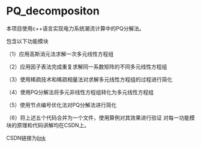 # PQ_decompositon
本项目使用c++语言实现电力系统潮流计算中的PQ分解法。

包含以下功能模块

（1）应用高斯消元法求解一次多元线性方程组

（2）应用因子表法完成重复求解同一系数矩阵的不同多元线性方程组

（3）使用稀疏技术和稀疏相量法对求解多元线性方程组的过程进行简化

（4）使用PQ分解法将多元非线性方程组转化为多元线性方程组

（5）使用节点编号优化法对PQ分解法进行简化

（6）将上述五个代码合并为一个文件，使用算例对其效果进行验证
对每一功能模块的原理和代码讲解均在CSDN上。

CSDN链接为[link](https://blog.csdn.net/q158369751/article/details/130395686)
